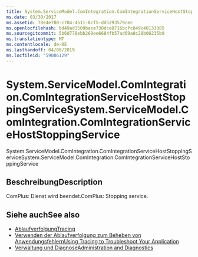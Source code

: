 ```yaml
---
title: System.ServiceModel.ComIntegration.ComIntegrationServiceHostStoppingService
ms.date: 03/30/2017
ms.assetid: 78e4e780-c784-4511-8cf5-dd5293579cec
ms.openlocfilehash: bd49ad3509bace730dce8716bcfc849c40133385
ms.sourcegitcommit: 5b6d778ebb269ee6684fb57ad69a8c28b06235b9
ms.translationtype: MT
ms.contentlocale: de-DE
ms.lasthandoff: 04/08/2019
ms.locfileid: "59086129"
---
```

# <a name="systemservicemodelcomintegrationcomintegrationservicehoststoppingservice"></a><span data-ttu-id="74a5d-102">System.ServiceModel.ComIntegration.ComIntegrationServiceHostStoppingService</span><span class="sxs-lookup"><span data-stu-id="74a5d-102">System.ServiceModel.ComIntegration.ComIntegrationServiceHostStoppingService</span></span>
<span data-ttu-id="74a5d-103">System.ServiceModel.ComIntegration.ComIntegrationServiceHostStoppingService</span><span class="sxs-lookup"><span data-stu-id="74a5d-103">System.ServiceModel.ComIntegration.ComIntegrationServiceHostStoppingService</span></span>  
  
## <a name="description"></a><span data-ttu-id="74a5d-104">Beschreibung</span><span class="sxs-lookup"><span data-stu-id="74a5d-104">Description</span></span>  
 <span data-ttu-id="74a5d-105">ComPlus: Dienst wird beendet.</span><span class="sxs-lookup"><span data-stu-id="74a5d-105">ComPlus: Stopping service.</span></span>  
  
## <a name="see-also"></a><span data-ttu-id="74a5d-106">Siehe auch</span><span class="sxs-lookup"><span data-stu-id="74a5d-106">See also</span></span>

- [<span data-ttu-id="74a5d-107">Ablaufverfolgung</span><span class="sxs-lookup"><span data-stu-id="74a5d-107">Tracing</span></span>](../../../../../docs/framework/wcf/diagnostics/tracing/index.md)
- [<span data-ttu-id="74a5d-108">Verwenden der Ablaufverfolgung zum Beheben von Anwendungsfehlern</span><span class="sxs-lookup"><span data-stu-id="74a5d-108">Using Tracing to Troubleshoot Your Application</span></span>](../../../../../docs/framework/wcf/diagnostics/tracing/using-tracing-to-troubleshoot-your-application.md)
- [<span data-ttu-id="74a5d-109">Verwaltung und Diagnose</span><span class="sxs-lookup"><span data-stu-id="74a5d-109">Administration and Diagnostics</span></span>](../../../../../docs/framework/wcf/diagnostics/index.md)
